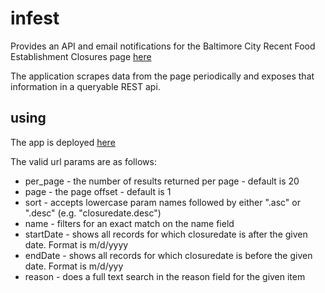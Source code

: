 # infest

Provides an API and email notifications for the Baltimore City Recent Food Establishment Closures page 
[here](http://health.baltimorecity.gov/environmental-health/recent-food-establishment-closures)

The application scrapes data from the page periodically and exposes that information in a queryable REST api.

## using

The app is deployed [here](https://balto-restaurant-closures.herokuapp.com/)

The valid url params are as follows:

* per_page - the number of results returned per page - default is 20
* page - the page offset - default is 1
* sort - accepts lowercase param names followed by either ".asc" or ".desc" (e.g. "closuredate.desc")
* name - filters for an exact match on the name field
* startDate - shows all records for which closuredate is after the given date. Format is m/d/yyyy
* endDate - shows all records for which closuredate is before the given date. Format is m/d/yyy
* reason - does a full text search in the reason field for the given item